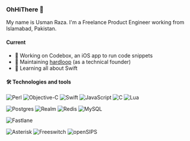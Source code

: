 ### OhHiThere 👋

My name is Usman Raza. I'm a Freelance Product Engineer working from Islamabad, Pakistan. 

#### Current

* :iphone: Working on Codebox, an iOS app to run code snippets
* :running: Maintaining [hardloop](https://apps.apple.com/us/app/id1495581025) (as a technical founder)
* :seedling: Learning all about Swift

#### :hammer_and_wrench: Technologies and tools
![Perl](https://img.shields.io/badge/perl-%2339457E.svg?style=for-the-badge&logo=perl&logoColor=white)
![Objective-C](https://img.shields.io/badge/Objective--C-%23007ACC.svg?style=for-the-badge&logo=c&logoColor=white)
![Swift](https://img.shields.io/badge/swift-F54A2A?style=for-the-badge&logo=swift&logoColor=white)
![JavaScript](https://img.shields.io/badge/javascript-%23323330.svg?style=for-the-badge&logo=javascript&logoColor=%23F7DF1E)
![C](https://img.shields.io/badge/c-%2300599C.svg?style=for-the-badge)
![Lua](https://img.shields.io/badge/lua-%232C2D72.svg?style=for-the-badge&logo=lua&logoColor=white)

![Postgres](https://img.shields.io/badge/postgres-%23316192.svg?style=for-the-badge&logo=postgresql&logoColor=white)
![Realm](https://img.shields.io/badge/Realm-39477F?style=for-the-badge&logo=realm&logoColor=white)
![Redis](https://img.shields.io/badge/redis-%23DD0031.svg?style=for-the-badge&logo=redis&logoColor=white)
![MySQL](https://img.shields.io/badge/mysql-%2300f.svg?style=for-the-badge&logo=mysql&logoColor=white)

![Fastlane](https://img.shields.io/badge/Fastlane-%23000000.svg?style=for-the-badge&logo=fastlane&logoColor=white)

![Asterisk](https://img.shields.io/badge/Asterisk-%23663399.svg?style=for-the-badge)
![Freeswitch](https://img.shields.io/badge/Freeswitch-%23CF4647.svg?style=for-the-badge)
![openSIPS](https://img.shields.io/badge/openSIPS-white.svg?style=for-the-badge)
